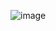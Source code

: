 
<!-- ![image](https://user-images.githubusercontent.com/58654842/149643447-a98aab43-8e98-4a23-b938-dba305cd008f.png)    -->
<!-- ![jayce](https://github.com/GandalfTea/GandalfTea/assets/58654842/cf4f6dee-9a20-44e8-a25b-fc8f3138a045) -->
<!-- ![for_loyal_user](https://github.com/GandalfTea/GandalfTea/assets/58654842/4152a7ed-d5d7-4152-b9b2-b1b940e7885d) -->

<!-- ![image](https://github.com/GandalfTea/GandalfTea/assets/58654842/abe5d303-4ac2-4c27-8af0-494a369ff3f4) -->
<!-- ![image](https://github.com/GandalfTea/GandalfTea/assets/58654842/007f10e1-3928-43ba-887b-9b899d720189) -->
![image](https://github.com/GandalfTea/GandalfTea/assets/58654842/c3021035-4039-4d06-9c33-293c2bf8e1dc)


